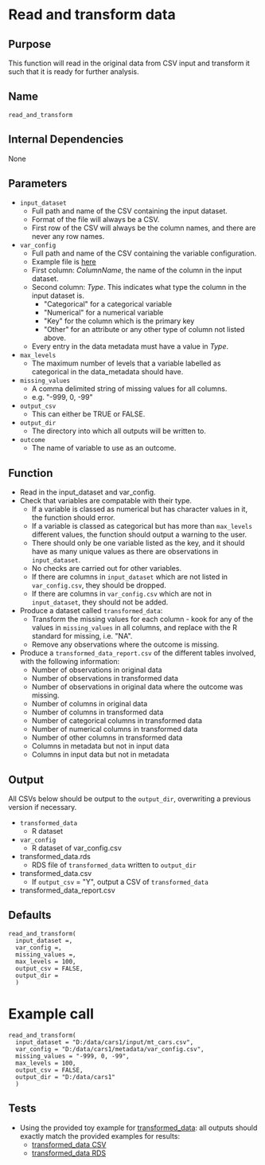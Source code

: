 # Read and transform data

## Purpose
This function will read in the original data from CSV input and transform it such that it is ready for further analysis.

## Name
`read_and_transform`

## Internal Dependencies
None

## Parameters
* `input_dataset`
  * Full path and name of the CSV containing the input dataset.
  * Format of the file will always be a CSV.  
  * First row of the CSV will always be the column names, and there are never any row names.
* `var_config`
  * Full path and name of the CSV containing the variable configuration.
  * Example file is [here](../example_metadata_files/var_config.csv)
  * First column: _ColumnName_, the name of the column in the input dataset.
  * Second column: _Type_.
    This indicates what type the column in the input dataset is.
    * "Categorical" for a categorical variable
    * "Numerical" for a numerical variable
    * "Key" for the column which is the primary key
    * "Other" for an attribute or any other type of column not listed above.
  * Every entry in the data metadata must have a value in _Type_.
* `max_levels`
  * The maximum number of levels that a variable labelled as categorical in the data_metadata should have.
* `missing_values`
  * A comma delimited string of missing values for all columns.
  * e.g. "-999, 0, -99"
* `output_csv`
  * This can either be TRUE or FALSE.
* `output_dir`
  * The directory into which all outputs will be written to.
* `outcome`
  * The name of variable to use as an outcome.

## Function
* Read in the input_dataset and var_config.
* Check that variables are compatable with their type.
  * If a variable is classed as numerical but has character values in it, the function should error.
  * If a variable is classed as categorical but has more than `max_levels` different values, the function should output a warning to the user.
  * There should only be one variable listed as the key, and it should have as many unique values as there are observations in `input_dataset`.
  * No checks are carried out for other variables.
  * If there are columns in `input_dataset` which are not listed in `var_config.csv`, they should be dropped.
  * If there are columns in `var_config.csv` which are not in `input_dataset`, they should not be added.
* Produce a dataset called `transformed_data`:
  * Transform the missing values for each column - kook for any of the values in `missing_values` in all columns, and replace with the R standard for missing, i.e. "NA".
  * Remove any observations where the outcome is missing.
* Produce a `transformed_data_report.csv` of the different tables involved, with the following information:
  * Number of observations in original data
  * Number of observations in transformed data
  * Number of observations in original data where the outcome was missing.
  * Number of columns in original data
  * Number of columns in transformed data
  * Number of categorical columns in transformed data
  * Number of numerical columns in transformed data  
  * Number of other columns in transformed data
  * Columns in metadata but not in input data
  * Columns in input data but not in metadata

## Output
All CSVs below should be output to the `output_dir`, overwriting a previous version if necessary.
* `transformed_data`
  * R dataset
* `var_config`
  * R dataset of var_config.csv
* transformed_data.rds
  * RDS file of `transformed_data` written to `output_dir`
* transformed_data.csv
  * If `output_csv` = "Y", output a CSV of `transformed_data`
* transformed_data_report.csv

## Defaults
```
read_and_transform(
  input_dataset =,
  var_config =,
  missing_values =,
  max_levels = 100,
  output_csv = FALSE,
  output_dir =
  )  
```

# Example call
```
read_and_transform(
  input_dataset = "D:/data/cars1/input/mt_cars.csv",
  var_config = "D:/data/cars1/metadata/var_config.csv",
  missing_values = "-999, 0, -99",
  max_levels = 100,
  output_csv = FALSE,
  output_dir = "D:/data/cars1"
  )
```

## Tests
* Using the provided toy example for [transformed_data](./example_data/mtcars.csv): all outputs should exactly match the provided examples for results:
  * [transformed_data CSV](./example_output_csvs/transformed_data.csv)
  * [transformed_data RDS](./example_output_csvs/transformed_data.rds)
